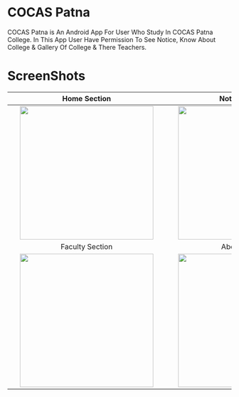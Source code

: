 # COCAS Patna

COCAS Patna is An  Android App For User Who Study In COCAS Patna College. In This App User Have Permission To See Notice, Know About College &amp; Gallery Of College &amp; There Teachers.

<h1>ScreenShots</h1>

Home  Section              |  Notice Section
:-------------------------:|:-------------------------:
<img style="width:300px;" hspace="20" src="https://user-images.githubusercontent.com/30976812/146118184-d9e16a56-1595-4595-9deb-cb2a79047b27.jpeg">  |  <img style="width:300px;" hspace="20" src="https://user-images.githubusercontent.com/30976812/146118280-8d424f28-6fb6-44b8-8ac2-91aebd8e0b6a.jpeg">
Faculty Section            |   About Section
<img style="width:300px;" hspace="20" src="https://user-images.githubusercontent.com/30976812/146118184-d9e16a56-1595-4595-9deb-cb2a79047b27.jpeg">  |  <img style="width:300px;" hspace="20" src="https://user-images.githubusercontent.com/30976812/146118280-8d424f28-6fb6-44b8-8ac2-91aebd8e0b6a.jpeg">
